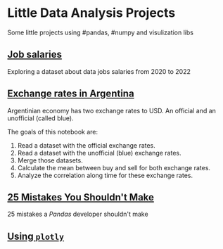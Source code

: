 # Little Data Analysis Projects

Some little projects using #pandas, #numpy and visulization libs

## [Job salaries](./job-salaries.ipynb)
Exploring a dataset about data jobs salaries from 2020 to 2022

## [Exchange rates in Argentina](./exchange-rates-in-argentina.ipynb)

Argentinian economy has two exchange rates to USD. An official and an unofficial (called blue). 

The goals of this notebook are: 

1.	Read a dataset with the official exchange rates.
2.	Read a dataset with the unofficial (blue) exchange rates.
3.	Merge those datasets.
4.	Calculate the mean between buy and sell for both exchange rates. 
5.	Analyze the correlation along time for these exchange rates. 

## [25 Mistakes You Shouldn't Make](./mistakes.ipynb)
25 mistakes a _Pandas_ developer shouldn't make

## [Using `plotly`](https://github.com/pveinberg/data-analysis/blob/main/samples-plotly/main-samples-plotly.ipynb)
